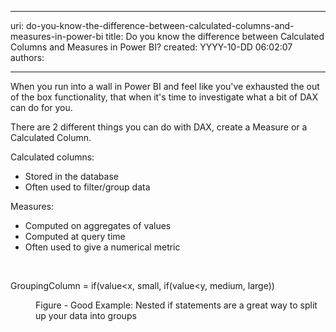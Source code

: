 

---
uri: do-you-know-the-difference-between-calculated-columns-and-measures-in-power-bi
title: Do you know the difference between Calculated Columns and Measures in Power BI?
created: YYYY-10-DD 06:02:07
authors:

---




<span class='intro'> When you run into a wall in Power BI and feel like you've exhausted the out of the box functionality, that when it's time to investigate what a bit of DAX can do for you.&#160;<br> </span>

<p>There are 2 different things​ you can do with DAX, create a Measure or a Calculated Column.​<br></p><p>Calculated columns&#58;<br></p><ul><li>Stored in the database<br></li><li>Often used to filter/group data<br></li></ul><p></p><p>Measures&#58;<br></p><p></p><ul><li>Computed on aggregates of values<br></li><li>Computed at query time<br></li><li>Often used to give a numerical metric<br></li></ul><div><br></div><p class="ssw15-rteElement-CodeArea">GroupingColumn =&#160;if(value&lt;x, small, if(value&lt;y, medium, large))<br></p><dd class="ssw15-rteElement-FigureGood">Figure -&#160;Good Example&#58;&#160;Nested if statements are a great way to split up your data into groups<br></dd><p></p>


